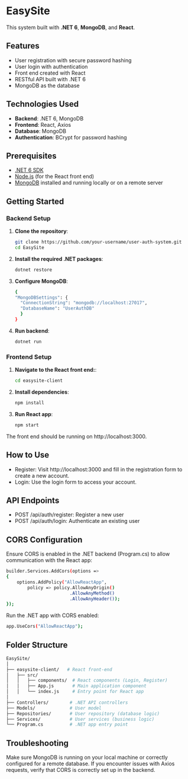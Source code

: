 # EasySite
This system built with **.NET 6**, **MongoDB**, and **React**.

## Features

- User registration with secure password hashing
- User login with authentication
- Front end created with React
- RESTful API built with .NET 6
- MongoDB as the database

## Technologies Used

- **Backend**: .NET 6, MongoDB
- **Frontend**: React, Axios
- **Database**: MongoDB
- **Authentication**: BCrypt for password hashing

## Prerequisites

- [.NET 6 SDK](https://dotnet.microsoft.com/download)
- [Node.js](https://nodejs.org/) (for the React front end)
- [MongoDB](https://www.mongodb.com/try/download/community) installed and running locally or on a remote server

## Getting Started

### Backend Setup

1. **Clone the repository**:
   ```bash
   git clone https://github.com/your-username/user-auth-system.git
   cd EasySite
   ```
2. **Install the required .NET packages**:

   ```bash
   dotnet restore
   ```
3. **Configure MongoDB**:
    ```bash
    {
    "MongoDBSettings": {
      "ConnectionString": "mongodb://localhost:27017",
      "DatabaseName": "UserAuthDB"
      }
    }
    ```
4. **Run backend**:

   ```bash
   dotnet run
   ```
### Frontend Setup

1. **Navigate to the React front end:**:
   ```bash
   cd easysite-client
   ```

2. **Install dependencies**:

   ```bash
   npm install
   ```
3. **Run React app**:

   ```bash
   npm start
   ```
  The front end should be running on http://localhost:3000.

## How to Use
- Register: Visit http://localhost:3000 and fill in the registration form to create a new account.
- Login: Use the login form to access your account.
## API Endpoints
- POST /api/auth/register: Register a new user
- POST /api/auth/login: Authenticate an existing user
## CORS Configuration
Ensure CORS is enabled in the .NET backend (Program.cs) to allow communication with the React app:
  
  ```bash
  builder.Services.AddCors(options =>
  {
      options.AddPolicy("AllowReactApp",
          policy => policy.AllowAnyOrigin()
                          .AllowAnyMethod()
                          .AllowAnyHeader());
  });
  ```
Run the .NET app with CORS enabled:
  ```bash
  app.UseCors("AllowReactApp");
  ```
## Folder Structure
  ```bash
  EasySite/
│
├── easysite-client/   # React front-end
│   ├── src/
│   │   ├── components/  # React components (Login, Register)
│   │   ├── App.js       # Main application component
│   │   └── index.js     # Entry point for React app
│
├── Controllers/        # .NET API controllers
├── Models/             # User model
├── Repositories/       # User repository (database logic)
├── Services/           # User services (business logic)
└── Program.cs          # .NET app entry point
```

## Troubleshooting
Make sure MongoDB is running on your local machine or correctly configured for a remote database.
If you encounter issues with Axios requests, verify that CORS is correctly set up in the backend.

